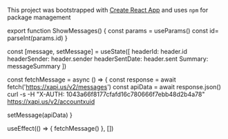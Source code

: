 This project was bootstrapped with [Create React App](https://github.com/facebookincubator/create-react-app) and uses `npm` for package management

export function ShowMessages() {
const params = useParams()
const id= parseInt(params.id)
}

const [message, setMessage] = useState([
headerId: header.id
headerSender: header.sender
headerSentDate: header.sent
Summary: messageSummary
])

const fetchMessage = async () => {
const response = await fetch('https://xapi.us/v2/messages')
const apiData = await response.json()
curl -s -H "X-AUTH: 1043a66f8177cfafd16c780666f7ebb48d2b4a78" https://xapi.us/v2/accountxuid

setMessage(apiData)
}

useEffect(() => {
fetchMessage()
}, [])
